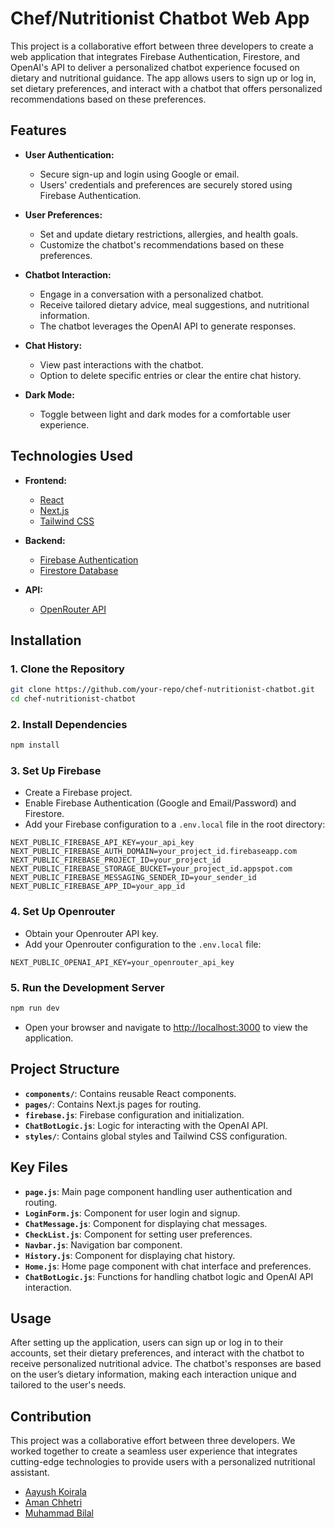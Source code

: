 # Chef/Nutritionist Chatbot Web App

This project is a collaborative effort between three developers to create a web application that integrates Firebase Authentication, Firestore, and OpenAI's API to deliver a personalized chatbot experience focused on dietary and nutritional guidance. The app allows users to sign up or log in, set dietary preferences, and interact with a chatbot that offers personalized recommendations based on these preferences.

## Features

- **User Authentication:** 
  - Secure sign-up and login using Google or email.
  - Users' credentials and preferences are securely stored using Firebase Authentication.

- **User Preferences:** 
  - Set and update dietary restrictions, allergies, and health goals.
  - Customize the chatbot's recommendations based on these preferences.

- **Chatbot Interaction:** 
  - Engage in a conversation with a personalized chatbot.
  - Receive tailored dietary advice, meal suggestions, and nutritional information.
  - The chatbot leverages the OpenAI API to generate responses.

- **Chat History:** 
  - View past interactions with the chatbot.
  - Option to delete specific entries or clear the entire chat history.

- **Dark Mode:** 
  - Toggle between light and dark modes for a comfortable user experience.

## Technologies Used

- **Frontend:**
  - [React](https://reactjs.org/)
  - [Next.js](https://nextjs.org/)
  - [Tailwind CSS](https://tailwindcss.com/)

- **Backend:**
  - [Firebase Authentication](https://firebase.google.com/products/auth)
  - [Firestore Database](https://firebase.google.com/products/firestore)

- **API:**
  - [OpenRouter API](https://openrouter.ai/models/meta-llama/llama-3.1-8b-instruct:free)

## Installation

### 1. Clone the Repository

```bash
git clone https://github.com/your-repo/chef-nutritionist-chatbot.git
cd chef-nutritionist-chatbot
```

### 2. Install Dependencies

```bash
npm install
```

### 3. Set Up Firebase

- Create a Firebase project.
- Enable Firebase Authentication (Google and Email/Password) and Firestore.
- Add your Firebase configuration to a `.env.local` file in the root directory:

```
NEXT_PUBLIC_FIREBASE_API_KEY=your_api_key
NEXT_PUBLIC_FIREBASE_AUTH_DOMAIN=your_project_id.firebaseapp.com
NEXT_PUBLIC_FIREBASE_PROJECT_ID=your_project_id
NEXT_PUBLIC_FIREBASE_STORAGE_BUCKET=your_project_id.appspot.com
NEXT_PUBLIC_FIREBASE_MESSAGING_SENDER_ID=your_sender_id
NEXT_PUBLIC_FIREBASE_APP_ID=your_app_id
```

### 4. Set Up Openrouter

- Obtain your Openrouter API key.
- Add your Openrouter configuration to the `.env.local` file:

```
NEXT_PUBLIC_OPENAI_API_KEY=your_openrouter_api_key
```

### 5. Run the Development Server

```bash
npm run dev
```

- Open your browser and navigate to [http://localhost:3000](http://localhost:3000) to view the application.

## Project Structure

- **`components/`**: Contains reusable React components.
- **`pages/`**: Contains Next.js pages for routing.
- **`firebase.js`**: Firebase configuration and initialization.
- **`ChatBotLogic.js`**: Logic for interacting with the OpenAI API.
- **`styles/`**: Contains global styles and Tailwind CSS configuration.

## Key Files

- **`page.js`**: Main page component handling user authentication and routing.
- **`LoginForm.js`**: Component for user login and signup.
- **`ChatMessage.js`**: Component for displaying chat messages.
- **`CheckList.js`**: Component for setting user preferences.
- **`Navbar.js`**: Navigation bar component.
- **`History.js`**: Component for displaying chat history.
- **`Home.js`**: Home page component with chat interface and preferences.
- **`ChatBotLogic.js`**: Functions for handling chatbot logic and OpenAI API interaction.

## Usage

After setting up the application, users can sign up or log in to their accounts, set their dietary preferences, and interact with the chatbot to receive personalized nutritional advice. The chatbot's responses are based on the user’s dietary information, making each interaction unique and tailored to the user's needs.

## Contribution

This project was a collaborative effort between three developers. We worked together to create a seamless user experience that integrates cutting-edge technologies to provide users with a personalized nutritional assistant.

  - [Aayush Koirala](https://www.linkedin.com/in/aayush-koirala-aa3a46222/)
  - [Aman Chhetri](https://www.linkedin.com/in/aman-chh/)
  - [Muhammad Bilal](https://www.linkedin.com/in/muhammad-bilal-221609231/)
